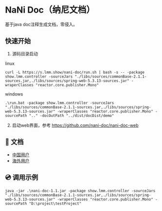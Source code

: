 # NaNi Doc（纳尼文档）

基于java doc注释生成文档，零侵入。

## 快速开始

1. 源码目录启动

linux

```shell
curl -L https://s.lmm.show/nani-doc/run.sh | bash -s -- -package show.lmm.controller -sourceJars "./libs/sources/commonBase-2.1.1-sources.jar,./libs/sources/spring-web-5.3.13-sources.jar" -wraperClasses "reactor.core.publisher.Mono"
```
windows

```shell
.\run.bat -package show.lmm.controller -sourceJars "./libs/sources/commonBase-2.1.1-sources.jar,./libs/sources/spring-web-5.3.13-sources.jar" -wraperClasses "reactor.core.publisher.Mono" -sourcePath ".." -docOutPath "../dist/docDist/demo"
```

2. 启动web界面，参考 https://github.com/nani-doc/nani-doc-web

## 📖 文档

- [中国用户](https://nani-doc.gitee.io)
- [海外用户](https://nanidoc.lmm.show)

## 💿 调用示例

```shell
java -jar .\nani-doc-1.1.jar -package show.lmm.controller -sourceJars "./libs/sources/commonBase-2.1.1-sources.jar,./libs/sources/spring-web-5.3.13-sources.jar" -wraperClasses "reactor.core.publisher.Mono" -sourcePath "D:\project\testProject"
```
